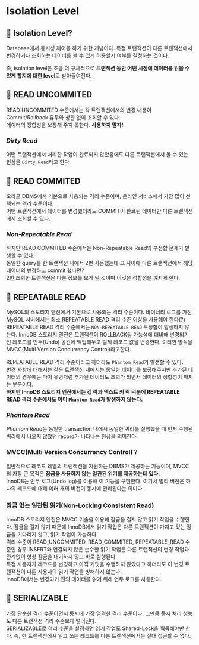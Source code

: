 # Isolation Level

## 📌 Isolation Level?

Database에서 동시성 제어를 하기 위한 개념이다.
특정 트랜잭션이 다른 트랜잭션에서 변경하거나 조회하는 데이터를 볼 수 있게 허용할지 여부를 결정하는 것이다.

즉, isolation level은 조금 더 구체적으로 **트랜잭션 동안 어떤 시점에 데이터를 읽을 수 있게 할지에 대한 level**로 받아들여진다.


## 📌 READ UNCOMMITED

READ UNCOMMITED 수준에서는 각 트랜잭션에서의 변경 내용이 Commit/Rollback 유무와 상관 없이 조회할 수 있다.  
데이터의 정합성을 보장해 주지 못한다. **사용하지 말자!**

### *Dirty Read*
어떤 트랜잭션에서 처리한 작업이 완료되지 않았음에도 다른 트랜잭션에서 볼 수 있는 현상을 `Dirty Read`라고 한다.



## 📌 READ COMMITED

오라클 DBMS에서 기본으로 사용되는 격리 수준이며, 온라인 서비스에서 가장 많이 선택되는 격리 수준이다.  
어떤 트랜잭션에서 데이터를 변경했더라도 COMMIT이 완료된 데이터만 다른 트랜잭션에서 조회할 수 있다.  

### *Non-Repeatable Read*
하지만 READ COMMITED 수준에서는 Non-Repeatable Read의 부정합 문제가 발생할 수 있다.  
동일한 query를 한 트랜잭션 내에서 2번 사용했는데 그 사이에 다른 트랜잭션에서 해당 데이터의 변경하고 commit 했다면?  
2번 조회한 트랜잭션은 다른 정보를 보게 될 것이며 이것은 정합성을 꺠지게 한다.


## 📌 REPEATABLE READ

MySQL의 스토리지 엔진에서 기본으로 사용되는 격리 수준이다. 바이너리 로그를 가진 MySQL 서버에서는 최소 REPEATABLE READ 격리 수준 이상을 사용해야 한다(?)
<br>
REPEATABLE READ 격리 수준에서는 `NON-REPEATABLE READ` 부정합이 발생하지 않는다. InnoDB 스토리지 엔진은 트랜잭션이 ROLLBACK될 가능성에 대비해 변경되기 전 레코드를 언두(Undo) 공간에 백업해두고 실제 레코드 값을 변경한다. 이러한 방식을 MVCC(Multi Version Concurrency Control)라고한다. <br>

REPEATABLE READ 격리 수준이라고 하더라도 `Phantom Read`가 발생할 수 있다. 
<br>
변경 사항에 대해서는 같은 트랜잭션 내에서는 동일한 데이터를 보장해주지만 추가된 데이터의 경우에는 마치 유령처럼 추가된 데이터도 조회가 되면서 데이터의 정합성이 깨지는 부분이다. 
<br> **하지만 InnoDB 스토리지 엔진에서는 갭 락과 넥스트 키 락 덕분에 REPEATABLE READ 격리 수준에서도 이미 `Phantom Read`가 발생하지 않는다.**

### *Phantom Read*
*Phantom Read*는 동일한 transaction 내에서 동일한 쿼리를 실행했을 때 먼저 수행된 쿼리에서 나오지 않았던 record가 나타나는 현상을 의미한다.


### MVCC(Multi Version Concurrency Control)  ?

일반적으로 레코드 레벨의 트랜잭션을 지원하는 DBMS가 제공하는 기능이며, MVCC의 가장 큰 목적은 **잠금을 사용하지 않는 일관된 읽기를 제공하는데 있다.**
<br> InnoDB는 언두 로그(Undo log)를 이용해 이 기능을 구현한다. 여기서 멀티 버전은 하나의 레코드에 대해 여러 개의 버전이 동시에 관리된다는 의미다.


### 잠금 없는 일관된 읽기(Non-Locking Consistent Read)

InnoDB 스토리지 엔진은 MVCC 기술을 이용해 잠금을 걸지 않고 읽기 작업을 수행한다. 잠금을 걸지 않기 때문에 InnoDB에서 읽기 작업은 다른 트랜잭션이 가지고 있는 잠금을 기다리지 않고, 읽기 작업이 가능하다.  
격리 수준이 READ_UNCOMMITED, READ_COMMITED, REPEATABLE_READ 수준인 경우 INSERT와 연결되지 않은 순수한 읽기 작업은 다른 트랜잭션의 변경 작업과 관계없이 항상 잠금을 대기하지 않고 바로 실행된다.  
특정 사용자가 레코드를 변경하고 아직 커밋을 수행하지 않았다고 하더라도 이 변경 트랜잭션이 다른 사용자의 읽기 작업을 방해하지 않는다.  
InnoDB에서는 변경되기 전의 데이터를 읽기 위해 언두 로그를 사용한다.

## 📌 SERIALIZABLE

가장 단순한 격리 수준이면서 동시에 가장 엄격한 격리 수준이다. 그만큼 동시 처리 성능도 다른 트랜잭션 격리 수준보다 떨어진다.
<br> SERIALIZABLE로 격리 수준을 설정하면 읽기 작업도 Shared-Lock을 획득해야만 한다. 즉, 한 트랜잭션에서 읽고 쓰는 레코드를 다른 트랜잭션에서는 절대 접근할 수 없다.



